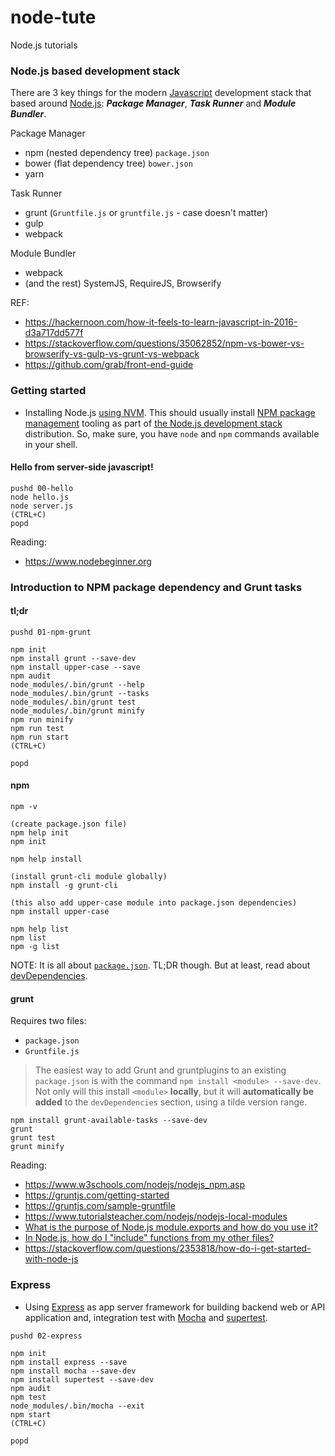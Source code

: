 # node-tute

Node.js tutorials

### Node.js based development stack

There are 3 key things for the modern [Javascript](https://en.wikipedia.org/wiki/JavaScript) development stack that based around [Node.js](http://nodejs.org): ***Package Manager***, ***Task Runner*** and ***Module Bundler***.

Package Manager

- npm (nested dependency tree) `package.json`
- bower (flat dependency tree) `bower.json`
- yarn

Task Runner

- grunt (`Gruntfile.js` or `gruntfile.js` - case doesn't matter)
- gulp
- webpack

Module Bundler

- webpack
- (and the rest) SystemJS, RequireJS, Browserify

REF:

- https://hackernoon.com/how-it-feels-to-learn-javascript-in-2016-d3a717dd577f
- https://stackoverflow.com/questions/35062852/npm-vs-bower-vs-browserify-vs-gulp-vs-grunt-vs-webpack
- https://github.com/grab/front-end-guide


### Getting started

- Installing Node.js [using NVM](https://github.com/nvm-sh/nvm). This should usually install [NPM package management](https://docs.npmjs.com/about-npm/) tooling as part of [the Node.js development stack](https://stackoverflow.com/questions/41675848/what-is-the-difference-between-node-js-runtime-and-npm-package-manager-options-w/41676076) distribution. So, make sure, you have `node` and `npm` commands available in your shell.

#### Hello from server-side javascript!

```
pushd 00-hello
node hello.js
node server.js
(CTRL+C)
popd
```

Reading:

- https://www.nodebeginner.org

### Introduction to NPM package dependency and Grunt tasks

#### tl;dr

```
pushd 01-npm-grunt

npm init
npm install grunt --save-dev
npm install upper-case --save
npm audit
node_modules/.bin/grunt --help
node_modules/.bin/grunt --tasks
node_modules/.bin/grunt test
node_modules/.bin/grunt minify
npm run minify
npm run test
npm run start
(CTRL+C)

popd
```

#### npm

```
npm -v

(create package.json file)
npm help init
npm init

npm help install

(install grunt-cli module globally)
npm install -g grunt-cli

(this also add upper-case module into package.json dependencies)
npm install upper-case

npm help list
npm list
npm -g list
```

NOTE: It is all about [`package.json`](https://docs.npmjs.com/files/package.json). TL;DR though. But at least, read about [devDependencies](https://docs.npmjs.com/files/package.json#devdependencies).

#### grunt

Requires two files:

- `package.json`
- `Gruntfile.js`

> The easiest way to add Grunt and gruntplugins to an existing `package.json` is with the command `npm install <module> --save-dev`. Not only will this install `<module>` **locally**, but it will **automatically be added** to the `devDependencies` section, using a tilde version range.

```
npm install grunt-available-tasks --save-dev
grunt
grunt test
grunt minify
```

Reading:

- https://www.w3schools.com/nodejs/nodejs_npm.asp
- https://gruntjs.com/getting-started
- https://gruntjs.com/sample-gruntfile
- https://www.tutorialsteacher.com/nodejs/nodejs-local-modules
- [What is the purpose of Node.js module.exports and how do you use it?](https://stackoverflow.com/questions/5311334/what-is-the-purpose-of-node-js-module-exports-and-how-do-you-use-it)
- [In Node.js, how do I "include" functions from my other files?](https://stackoverflow.com/questions/5797852/in-node-js-how-do-i-include-functions-from-my-other-files)
- https://stackoverflow.com/questions/2353818/how-do-i-get-started-with-node-js

### Express

- Using [Express](https://en.wikipedia.org/wiki/Express.js) as app server framework for building backend web or API application and, integration test with [Mocha](https://mochajs.org) and [supertest](https://github.com/visionmedia/supertest).

```
pushd 02-express

npm init
npm install express --save
npm install mocha --save-dev
npm install supertest --save-dev
npm audit
npm test
node_modules/.bin/mocha --exit
npm start
(CTRL+C)

popd
```
